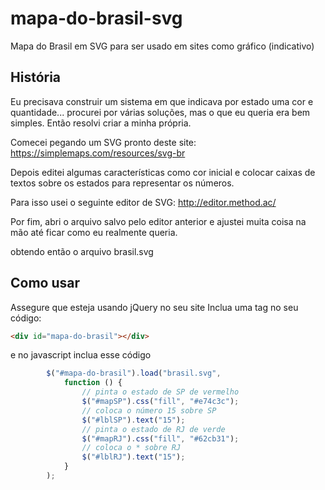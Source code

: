 # mapa-do-brasil-svg
Mapa do Brasil em SVG para ser usado em sites como gráfico (indicativo)

## História

Eu precisava construir um sistema em que indicava por estado uma cor e quantidade... procurei por várias soluções, mas o que eu queria era bem simples. Então resolvi criar a minha própria.

Comecei pegando um SVG pronto deste site: https://simplemaps.com/resources/svg-br

Depois editei algumas características como cor inicial e colocar caixas de textos sobre os estados para representar os números.

Para isso usei o seguinte editor de SVG: http://editor.method.ac/

Por fim, abri o arquivo salvo pelo editor anterior e ajustei muita coisa na mão até ficar como eu realmente queria.

obtendo então o arquivo brasil.svg

## Como usar

Assegure que esteja usando jQuery no seu site
Inclua uma tag no seu código:

```html
<div id="mapa-do-brasil"></div>
```

e no javascript inclua esse código

```javascript
        $("#mapa-do-brasil").load("brasil.svg",
            function () {
                // pinta o estado de SP de vermelho
                $("#mapSP").css("fill", "#e74c3c");
                // coloca o número 15 sobre SP
                $("#lblSP").text("15");
                // pinta o estado de RJ de verde
                $("#mapRJ").css("fill", "#62cb31");
                // coloca o * sobre RJ
                $("#lblRJ").text("15");
            }
        );
```
